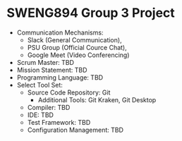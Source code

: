 # SWENG894 Group 3 Project 
* Communication Mechanisms:
  * Slack (General Communication),
  * PSU Group (Official Cource Chat),
  * Google Meet (Video Conferencing)
* Scrum Master: TBD
* Mission Statement: TBD
* Programming Language: TBD
* Select Tool Set:
  * Source Code Repository: Git
    * Additional Tools: Git Kraken, Git Desktop
  * Compiler: TBD
  * IDE: TBD
  * Test Framework: TBD
  * Configuration Management: TBD
